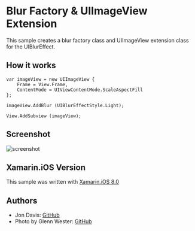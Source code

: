 Blur Factory & UIImageView Extension
=====
This sample creates a blur factory class and UIImageView extension class for the UIBlurEffect.

## How it works

```
var imageView = new UIImageView {
	Frame = View.Frame,
	ContentMode = UIViewContentMode.ScaleAspectFill
};

imageView.AddBlur (UIBlurEffectStyle.Light);

View.AddSubview (imageView);
```

## Screenshot
![screenshot](https://github.com/xamarin/customer-success/blob/master/samples/Xamarin.iOS/Blur.iOS/Screenshot/1.png "Screenshot")

Xamarin.iOS Version
---------------------
This sample was written with [Xamarin.iOS 8.0](http://xamarin.com/platform)

Authors
-------
- Jon Davis: [GitHub](https://github.com/jon-davis-xamarin)
- Photo by Glenn Wester: [GitHub](https://github.com/glennwester)